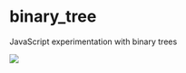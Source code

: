 # binary_tree

JavaScript experimentation with binary trees

<img src='https://travis-ci.org/kgentner/binary_tree.svg?branch=master'></img>
